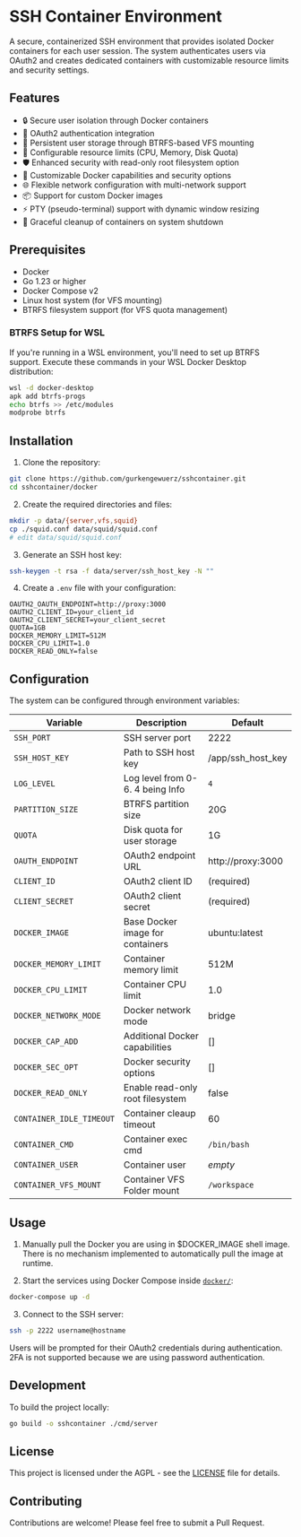 # SSH Container Environment

A secure, containerized SSH environment that provides isolated Docker containers for each user session. The system
authenticates users via OAuth2 and creates dedicated containers with customizable resource limits and security settings.

## Features

- 🔒 Secure user isolation through Docker containers
- 🔑 OAuth2 authentication integration
- 💾 Persistent user storage through BTRFS-based VFS mounting
- 🎯 Configurable resource limits (CPU, Memory, Disk Quota)
- 🛡️ Enhanced security with read-only root filesystem option
- 🔧 Customizable Docker capabilities and security options
- 🌐 Flexible network configuration with multi-network support
- 📦 Support for custom Docker images
- ⚡ PTY (pseudo-terminal) support with dynamic window resizing
- 🔄 Graceful cleanup of containers on system shutdown

## Prerequisites

- Docker
- Go 1.23 or higher
- Docker Compose v2
- Linux host system (for VFS mounting)
- BTRFS filesystem support (for VFS quota management)

### BTRFS Setup for WSL

If you're running in a WSL environment, you'll need to set up BTRFS support. Execute these commands in your WSL Docker
Desktop distribution:

```bash
wsl -d docker-desktop
apk add btrfs-progs
echo btrfs >> /etc/modules
modprobe btrfs
```

## Installation

1. Clone the repository:

```bash
git clone https://github.com/gurkengewuerz/sshcontainer.git
cd sshcontainer/docker
```

2. Create the required directories and files:

```bash
mkdir -p data/{server,vfs,squid}
cp ./squid.conf data/squid/squid.conf
# edit data/squid/squid.conf
```

3. Generate an SSH host key:

```bash
ssh-keygen -t rsa -f data/server/ssh_host_key -N ""
```

4. Create a `.env` file with your configuration:

```env
OAUTH2_OAUTH_ENDPOINT=http://proxy:3000
OAUTH2_CLIENT_ID=your_client_id
OAUTH2_CLIENT_SECRET=your_client_secret
QUOTA=1GB
DOCKER_MEMORY_LIMIT=512M
DOCKER_CPU_LIMIT=1.0
DOCKER_READ_ONLY=false
```

## Configuration

The system can be configured through environment variables:

| Variable                 | Description                      | Default           |
|--------------------------|----------------------------------|-------------------|
| `SSH_PORT`               | SSH server port                  | 2222              |
| `SSH_HOST_KEY`           | Path to SSH host key             | /app/ssh_host_key |
| `LOG_LEVEL`              | Log level from 0-6. 4 being Info | `4`               |
| `PARTITION_SIZE`         | BTRFS partition size             | 20G               |
| `QUOTA`                  | Disk quota for user storage      | 1G                |
| `OAUTH_ENDPOINT`         | OAuth2 endpoint URL              | http://proxy:3000 |
| `CLIENT_ID`              | OAuth2 client ID                 | (required)        |
| `CLIENT_SECRET`          | OAuth2 client secret             | (required)        |
| `DOCKER_IMAGE`           | Base Docker image for containers | ubuntu:latest     |
| `DOCKER_MEMORY_LIMIT`    | Container memory limit           | 512M              |
| `DOCKER_CPU_LIMIT`       | Container CPU limit              | 1.0               |
| `DOCKER_NETWORK_MODE`    | Docker network mode              | bridge            |
| `DOCKER_CAP_ADD`         | Additional Docker capabilities   | []                |
| `DOCKER_SEC_OPT`         | Docker security options          | []                |
| `DOCKER_READ_ONLY`       | Enable read-only root filesystem | false             |
| `CONTAINER_IDLE_TIMEOUT` | Container cleaup timeout         | 60                |
| `CONTAINER_CMD`          | Container exec cmd               | `/bin/bash`       |
| `CONTAINER_USER`         | Container user                   | _empty_           |
| `CONTAINER_VFS_MOUNT`    | Container VFS Folder mount       | `/workspace`      |

## Usage

1. Manually pull the Docker you are using in $DOCKER_IMAGE shell image. There is no mechanism implemented to
   automatically pull the image at runtime.

2. Start the services using Docker Compose inside [`docker/`](docker/):

```bash
docker-compose up -d
```

3. Connect to the SSH server:

```bash
ssh -p 2222 username@hostname
```

Users will be prompted for their OAuth2 credentials during authentication. 2FA is not supported because we are using
password authentication.

## Development

To build the project locally:

```bash
go build -o sshcontainer ./cmd/server
```

## License

This project is licensed under the AGPL - see the [LICENSE](LICENSE) file for details.

## Contributing

Contributions are welcome! Please feel free to submit a Pull Request.
